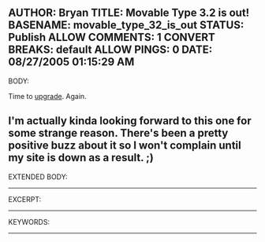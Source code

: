 AUTHOR: Bryan
TITLE: Movable Type 3.2 is out!
BASENAME: movable_type_32_is_out
STATUS: Publish
ALLOW COMMENTS: 1
CONVERT BREAKS: __default__
ALLOW PINGS: 0
DATE: 08/27/2005 01:15:29 AM
-----
BODY:


Time to <a href="http://www.sixapart.com/movabletype/">upgrade</a>. Again. 

I'm actually kinda looking forward to this one for some strange reason. There's been a pretty positive buzz about it so I won't complain until my site is down as a result. ;)
-----
EXTENDED BODY:

-----
EXCERPT:

-----
KEYWORDS:

-----


